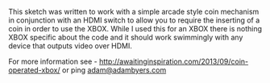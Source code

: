 This sketch was written to work with a simple arcade style coin mechanism in conjunction with an HDMI switch to allow 
you to require the inserting of a coin in order to use the XBOX. While I used this for an XBOX there is nothing XBOX 
specific about the code and it should work swimmingly with any device that outputs video over HDMI. 

For more information see - http://awaitinginspiration.com/2013/09/coin-operated-xbox/ or ping adam@adambyers.com